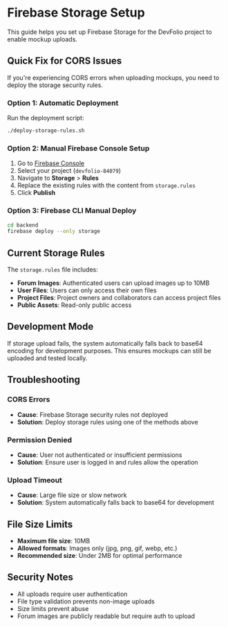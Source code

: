 # Firebase Storage Setup

This guide helps you set up Firebase Storage for the DevFolio project to enable mockup uploads.

## Quick Fix for CORS Issues

If you're experiencing CORS errors when uploading mockups, you need to deploy the storage security rules.

### Option 1: Automatic Deployment

Run the deployment script:

```bash
./deploy-storage-rules.sh
```

### Option 2: Manual Firebase Console Setup

1. Go to [Firebase Console](https://console.firebase.google.com/)
2. Select your project (`devfolio-84079`)
3. Navigate to **Storage** > **Rules**
4. Replace the existing rules with the content from `storage.rules`
5. Click **Publish**

### Option 3: Firebase CLI Manual Deploy

```bash
cd backend
firebase deploy --only storage
```

## Current Storage Rules

The `storage.rules` file includes:

- **Forum Images**: Authenticated users can upload images up to 10MB
- **User Files**: Users can only access their own files  
- **Project Files**: Project owners and collaborators can access project files
- **Public Assets**: Read-only public access

## Development Mode

If storage upload fails, the system automatically falls back to base64 encoding for development purposes. This ensures mockups can still be uploaded and tested locally.

## Troubleshooting

### CORS Errors
- **Cause**: Firebase Storage security rules not deployed
- **Solution**: Deploy storage rules using one of the methods above

### Permission Denied
- **Cause**: User not authenticated or insufficient permissions
- **Solution**: Ensure user is logged in and rules allow the operation

### Upload Timeout
- **Cause**: Large file size or slow network
- **Solution**: System automatically falls back to base64 for development

## File Size Limits

- **Maximum file size**: 10MB
- **Allowed formats**: Images only (jpg, png, gif, webp, etc.)
- **Recommended size**: Under 2MB for optimal performance

## Security Notes

- All uploads require user authentication
- File type validation prevents non-image uploads
- Size limits prevent abuse
- Forum images are publicly readable but require auth to upload